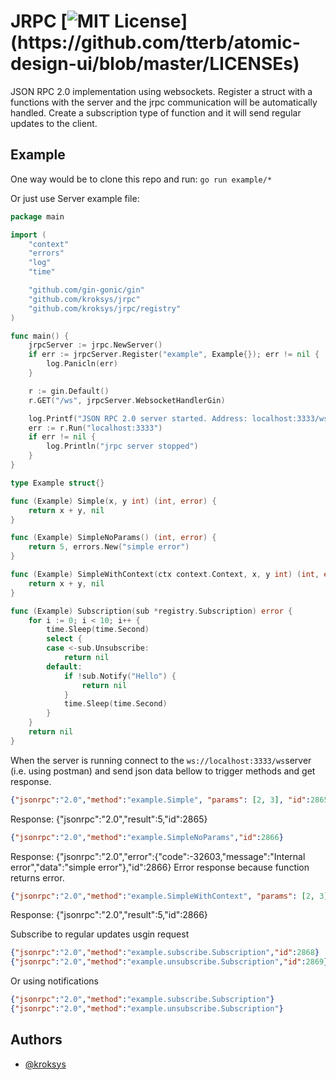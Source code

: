 
# JRPC [![MIT License](https://img.shields.io/apm/l/atomic-design-ui.svg?)](https://github.com/tterb/atomic-design-ui/blob/master/LICENSEs)


JSON RPC 2.0 implementation using websockets. Register a struct with a functions with the server and the jrpc communication will be automatically handled. Create a subscription type of function and it will send regular updates to the client.




## Example

One way would be to clone this repo and run: ```go run example/*```


Or just use Server example file:

```go
package main

import (
	"context"
	"errors"
	"log"
	"time"

	"github.com/gin-gonic/gin"
	"github.com/kroksys/jrpc"
	"github.com/kroksys/jrpc/registry"
)

func main() {
	jrpcServer := jrpc.NewServer()
	if err := jrpcServer.Register("example", Example{}); err != nil {
		log.Panicln(err)
	}

	r := gin.Default()
	r.GET("/ws", jrpcServer.WebsocketHandlerGin)

	log.Printf("JSON RPC 2.0 server started. Address: localhost:3333/ws\n")
	err := r.Run("localhost:3333")
	if err != nil {
		log.Println("jrpc server stopped")
	}
}

type Example struct{}

func (Example) Simple(x, y int) (int, error) {
	return x + y, nil
}

func (Example) SimpleNoParams() (int, error) {
	return 5, errors.New("simple error")
}

func (Example) SimpleWithContext(ctx context.Context, x, y int) (int, error) {
	return x + y, nil
}

func (Example) Subscription(sub *registry.Subscription) error {
	for i := 0; i < 10; i++ {
		time.Sleep(time.Second)
		select {
		case <-sub.Unsubscribe:
			return nil
		default:
			if !sub.Notify("Hello") {
				return nil
			}
			time.Sleep(time.Second)
		}
	}
	return nil
}
```

When the server is running connect to the ```ws://localhost:3333/ws```server (i.e. using postman) and send json data bellow to trigger methods and get response.
```json
{"jsonrpc":"2.0","method":"example.Simple", "params": [2, 3], "id":2865}
```
Response: {"jsonrpc":"2.0","result":5,"id":2865}

```json
{"jsonrpc":"2.0","method":"example.SimpleNoParams","id":2866}
```
Response: {"jsonrpc":"2.0","error":{"code":-32603,"message":"Internal error","data":"simple error"},"id":2866} Error response because function returns error.

```json
{"jsonrpc":"2.0","method":"example.SimpleWithContext", "params": [2, 3], "id":2866}
```
Response: {"jsonrpc":"2.0","result":5,"id":2866}

Subscribe to regular updates usgin request
```json
{"jsonrpc":"2.0","method":"example.subscribe.Subscription","id":2868}
{"jsonrpc":"2.0","method":"example.unsubscribe.Subscription","id":2869}
```

Or using notifications
```json
{"jsonrpc":"2.0","method":"example.subscribe.Subscription"}
{"jsonrpc":"2.0","method":"example.unsubscribe.Subscription"}
```


## Authors

- [@kroksys](https://www.github.com/kroksys)

